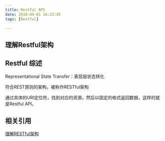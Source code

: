 ```yaml
---
title: Restful API
date: 2018-04-01 16:23:45
tags: [Restful]

---
```




## 理解Restful架构

## Restful 综述

Representational State Transfer：表现层状态转化

符合REST原则的架构，被称作RESTful架构

通过具体的URI定位符，找到对应的资源，然后以固定的格式返回数据，这样的就是Restful API。

## 相关引用

[理解RESTful架构](http://www.ruanyifeng.com/blog/2011/09/restful.html)